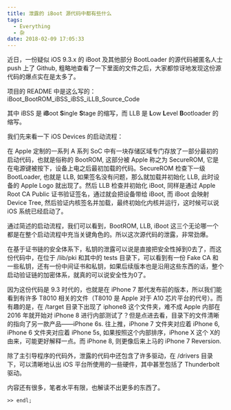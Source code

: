 ```yaml
---
title: 泄露的 iBoot 源代码中都有些什么
tags:
  - Everything
  - 杂
date: 2018-02-09 17:05:33
---
```



近日，一份疑似 iOS 9.3.x 的 iBoot 及其他部分 BootLoader 的源代码被匿名人士 push 上了 Github, 粗略地查看了一下里面的文件之后，大家都惊讶地发现这份源代码的爆点实在是太多了。

项目的 README 中是这么写的：iBoot_BootROM_iBSS_iBSS_iLLB_Source_Code

其中 iBSS 是 **iB**oot **S**ingle **S**tage 的缩写，而 LLB 是 **L**ow **L**evel **B**ootloader 的缩写。

我们先来看一下 iOS Devices 的启动流程：

在 Apple 定制的一系列 A 系列 SoC 中有一块存储区域专门存放了一部分最初的启动代码，也就是俗称的 BootROM, 这部分被 Apple 称之为 SecureROM, 它是在电源键被按下，设备上电之后最初加载的代码。SecureROM 检查下一级 BootLoader, 也就是 LLB, 如果签名没有问题，那么就加载并初始化 LLB, 此时设备的 Apple Logo 就出现了。然后 LLB 检查并初始化 iBoot, 同样是通过 Apple Root CA Public 证书验证签名，通过就会把设备带给 iBoot, 而 iBoot 会映射 Device Tree, 然后验证内核签名并加载，最终初始化内核并运行，这时候可以说 iOS 系统已经启动了。

通过简述的启动流程，我们可以看到，BootROM, LLB, iBoot 这三个无论哪一个都是在整个启动流程中充当关键角色的。所以这次源代码的泄露，非常劲爆。

在基于证书链的安全体系下，私钥的泄露可以说是直接把安全性掉到0去了，而这份代码中，在位于 /lib/pki 和其中的 tests 目录下，可以看到有一份 Fake CA 和一些私钥，还有一份中间证书和私钥，如果后续版本也是沿用这些东西的话，整个启动验证链的加密体系，就真的可以说安全性为0了。

因为这份代码是 9.3 时代的，也就是在 iPhone 7 那代发布前的版本，所以我们能看到有许多 T8010 相关的文件（T8010 是 Apple 对于 A10 芯片平台的代号）。而有趣的是，在 /target 目录下出现了 iphone8 这个文件夹，难不成 Apple 内部在 2016 年就开始对 iPhone 8 进行内部测试了？但是点进去看，目录下的文件清晰的指向了另一款产品——iPhone 6s. 往上推，iPhone 7 文件夹对应着 iPhone 6, iPhone 6 文件夹对应着 iPhone 5s, 如果按照这个内部排序，iPhone Ⅹ 这个 Ⅹ的由来，可能更好解释一点。而 iPhone 8, 则更像后来上马的 iPhone 7 Reversion.

除了主引导程序的代码外，泄露的代码中还包含了许多驱动，在 /drivers 目录下，可以清晰地认出 iOS 平台所使用的一些硬件，其中甚至包括了 Thunderbolt 驱动。

内容还有很多，笔者水平有限，也解读不出更多的东西了。

`>> endl;`